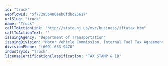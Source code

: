 ```yaml
---
id: "truck"
webflowId: "5f77295b486eeb0fdbc25617"
urlSlug: "truck"
name: "Truck"
callToActionLink: "http://state.nj.us/mvc/business/iftatax.htm"
callToActionText: ""
issuingAgency: "Department of Transportation"
issuingDivision: "Motor Vehicle Commission, Internal Fuel Tax Agreement (IFTA)"
divisionPhone: "(609) 633-9470"
industryId: "Truck"
licenseCertificationClassification: "TAX STAMP & ID"
---
```

